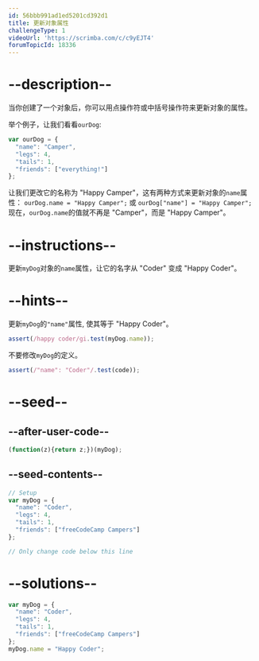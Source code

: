 ```yaml
---
id: 56bbb991ad1ed5201cd392d1
title: 更新对象属性
challengeType: 1
videoUrl: 'https://scrimba.com/c/c9yEJT4'
forumTopicId: 18336
---
```


# --description--

当你创建了一个对象后，你可以用点操作符或中括号操作符来更新对象的属性。

举个例子，让我们看看`ourDog`:

```js
var ourDog = {
  "name": "Camper",
  "legs": 4,
  "tails": 1,
  "friends": ["everything!"]
};
```

让我们更改它的名称为 "Happy Camper"，这有两种方式来更新对象的`name`属性： `ourDog.name = "Happy Camper";` 或 `ourDog["name"] = "Happy Camper";` 现在，`ourDog.name`的值就不再是 "Camper"，而是 "Happy Camper"。

# --instructions--

更新`myDog`对象的`name`属性，让它的名字从 "Coder" 变成 "Happy Coder"。

# --hints--

更新`myDog`的`"name"`属性, 使其等于 "Happy Coder"。

```js
assert(/happy coder/gi.test(myDog.name));
```

不要修改`myDog`的定义。

```js
assert(/"name": "Coder"/.test(code));
```

# --seed--

## --after-user-code--

```js
(function(z){return z;})(myDog);
```

## --seed-contents--

```js
// Setup
var myDog = {
  "name": "Coder",
  "legs": 4,
  "tails": 1,
  "friends": ["freeCodeCamp Campers"]
};

// Only change code below this line
```

# --solutions--

```js
var myDog = {
  "name": "Coder",
  "legs": 4,
  "tails": 1,
  "friends": ["freeCodeCamp Campers"]
};
myDog.name = "Happy Coder";
```
